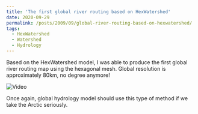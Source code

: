 ```yaml
---
title: 'The first global river routing based on HexWatershed'
date: 2020-09-29
permalink: /posts/2009/09/global-river-routing-based-on-hexwatershed/
tags:
  - HexWatershed
  - Watershed
  - Hydrology
---
```

Based on the HexWatershed model, I was able to produce the first global river routing map using the hexagonal mesh. Global resolution is approximately 80km, no degree anymore!

![Video]({https://youtu.be/t86fTpJX9Es})

Once again, global hydrology model should use this type of method if we take the Arctic seriously.